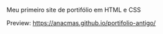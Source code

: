 Meu primeiro site de portifólio em HTML e CSS

Preview:
https://anacmas.github.io/portifolio-antigo/
